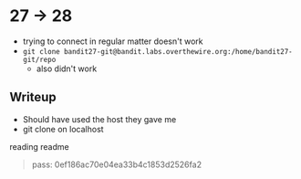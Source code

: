 # 27 -> 28

- trying to connect in regular matter doesn't work
- `git clone bandit27-git@bandit.labs.overthewire.org:/home/bandit27-git/repo`
    - also didn't work

## Writeup

- Should have used the host they gave me
- git clone on localhost

reading readme

> pass: 0ef186ac70e04ea33b4c1853d2526fa2
